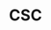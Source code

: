 ---
linkedin: http://linkedin.com/company/csc-digital-brand-services
logohandle: cscdbs
sort: csc
title: CSC
twitter: https://x.com/cscdbs
website: https://www.cscdbs.com/
---
